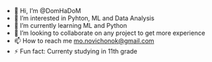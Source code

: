- 👋 Hi, I’m @DomHaDoM
- 👀 I’m interested in Pyhton, ML and Data Analysis
- 🌱 I’m currently learning ML and Python
- 💞️ I’m looking to collaborate on any project to get more experience
- 📫 How to reach me mo.novichonok@gmail.com
- ⚡ Fun fact: Currenty studying in 11th grade

<!---
DomHaDoM/DomHaDoM is a ✨ special ✨ repository because its `README.md` (this file) appears on your GitHub profile.
You can click the Preview link to take a look at your changes.
--->
